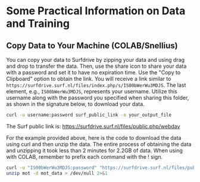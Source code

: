 # Some Practical Information on Data and Training

## Copy Data to Your Machine (COLAB/Snellius)

You can copy your data to Surfdrive by zipping your data and using drag and drop to transfer the data. Then, use the share icon to share your data with a password and set it to have no expiration time. Use the "Copy to Clipboard" option to obtain the link. You will receive a link similar to `https://surfdrive.surf.nl/files/index.php/s/IS00bWerWu3MDJS`. The last element, e.g., `IS00bWerWu3MDJS`, represents your username. Utilize this username along with the password you specified when sharing this folder, as shown in the signature below, to download your data.

```bash
curl -u username:password surf_public_link -o your_output_file
```

The Surf public link is: https://surfdrive.surf.nl/files/public.php/webdav

For the example provided above, here is the code to download the data using curl and then unzip the data. The entire process of obtaining the data and unzipping it took less than 2 minutes for 2.2GB of data. When using with COLAB, remember to prefix each command with the ! sign.

```bash
curl -u "IS00bWerWu3MDJS:password" "https://surfdrive.surf.nl/files/public.php/webdav" -o mot
unzip mot -d mot_data > /dev/null 2>&1
```